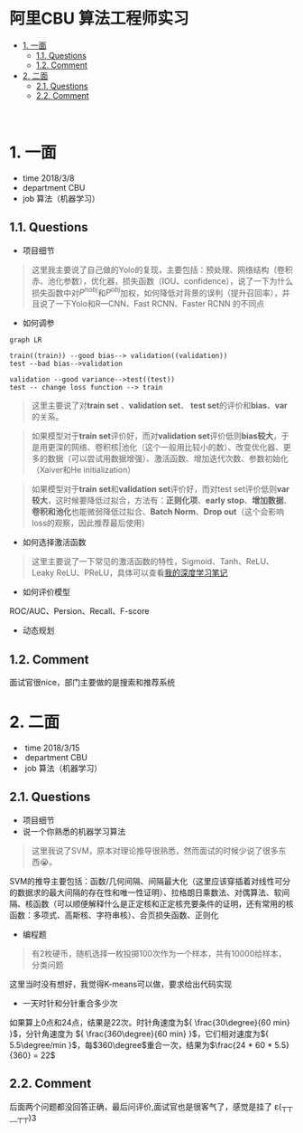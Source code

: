 
<h1>阿里CBU 算法工程师实习</h1>
<!-- TOC -->

- [1. 一面](#1-%E4%B8%80%E9%9D%A2)
    - [1.1. Questions](#11-questions)
    - [1.2. Comment](#12-comment)
- [2. 二面](#2-%E4%BA%8C%E9%9D%A2)
    - [2.1. Questions](#21-questions)
    - [2.2. Comment](#22-comment)

<!-- /TOC -->
 
# 1. 一面 

- time 2018/3/8
- department CBU
- job 算法（机器学习）
 
## 1.1. Questions
 - 项目细节

>这里我主要说了自己做的Yolo的复现，主要包括：预处理、网络结构（卷积赤、池化参数），优化器，损失函数（IOU、confidence），说了一下为什么损失函数中对$P^{nobj}$和$P^{obj}$加权，如何降低对背景的误判（提升召回率），并且说了一下Yolo和R—CNN、Fast RCNN、Faster RCNN 的不同点

 - 如何调参

```mermaid
graph LR

train((train)) --good bias--> validation((validation))
test --bad bias-->validation

validation --good variance-->test((test))
test -- change loss function --> train

```

>这里主要说了对**train set** 、**validation set**、 **test set**的评价和**bias**、**var**的关系。

>如果模型对于**train set**评价好，而对**validation set**评价低则**bias较大**，于是用更深的网络、卷积核|池化（这个一般用比较小的数）、改变优化器、更多的数据（可以尝试用数据增强）、激活函数、增加迭代次数、参数初始化（Xaiver和He initialization）

>如果模型对于**train set**和**validation set**评价好，而对test set评价低则**var较大**，这时候要降低过拟合，方法有：**正则化项**、**early stop**、**增加数据**、**卷积和池化**也能微弱降低过拟合、**Batch Norm**、**Drop out**（这个会影响loss的观察，因此推荐最后使用）

 - 如何选择激活函数

>这里主要说了一下常见的激活函数的特性，Sigmoid、Tanh、ReLU、Leaky ReLU、PReLU，具体可以查看[我的深度学习笔记](../deeplearning/note.md)

 - 如何评价模型

ROC/AUC、Persion、Recall、F-score

 - 动态规划
 
 
## 1.2. Comment
 面试官很nice，部门主要做的是搜索和推荐系统

# 2. 二面 
-  time 2018/3/15
-  department CBU
-  job 算法（机器学习）
 
## 2.1. Questions
 - 项目细节
 - 说一个你熟悉的机器学习算法

>这里我说了SVM，原本对理论推导很熟悉，然而面试的时候少说了很多东西😭。

SVM的推导主要包括：函数/几何间隔、间隔最大化（这里应该穿插着对线性可分的数据求的最大间隔的存在性和唯一性证明）、拉格朗日乘数法、对偶算法、软间隔、核函数（可以顺便解释什么是正定核和正定核充要条件的证明，还有常用的核函数：多项式、高斯核、字符串核）、合页损失函数、正则化

 - 编程题
 >有2枚硬币，随机选择一枚投掷100次作为一个样本，共有10000给样本，分类问题

这里当时没有想好，我觉得K-means可以做，要求给出代码实现
 
 - 一天时针和分针重合多少次

 如果算上0点和24点，结果是22次。时针角速度为${ \frac{30\degree}{60 min} }$，分针角速度为 ${ \frac{360\degree}{60 min} }$，它们相对速度为${ 5.5\degree/min }$，每$360\degree$重合一次，结果为$\frac{24 * 60 * 5.5}{360} = 22$
 
## 2.2. Comment
 后面两个问题都没回答正确，最后问评价,面试官也是很客气了，感觉是挂了 ε(┬┬﹏┬┬)3


